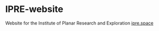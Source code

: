# IPRE-website
Website for the Institute of Planar Research and Exploration
[ipre.space](http://ipre.space)
